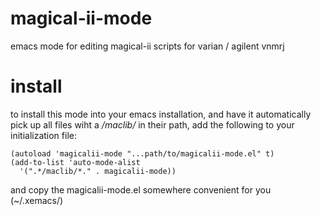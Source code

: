 magical-ii-mode
===============

emacs mode for editing magical-ii scripts for varian / agilent vnmrj

install
=======
to install this mode into your emacs installation, and have it automatically
pick up all files wiht a */maclib/* in their path, add the following to
your initialization file:

    (autoload 'magicalii-mode "...path/to/magicalii-mode.el" t)
    (add-to-list 'auto-mode-alist 
      '(".*/maclib/*." . magicalii-mode))

and copy the magicalii-mode.el somewhere convenient for you (~/.xemacs/)
